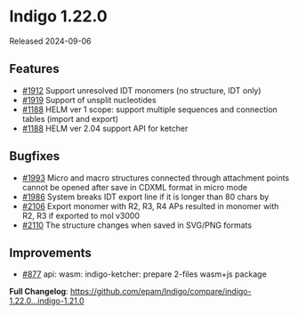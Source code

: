 # Indigo 1.22.0
Released 2024-09-06

## Features
* [#1912](https://github.com/epam/Indigo/issues/1912) Support unresolved IDT monomers (no structure, IDT only) 
* [#1919](https://github.com/epam/Indigo/issues/1919) Support of unsplit nucleotides 
* [#1188](https://github.com/epam/Indigo/issues/1188) HELM ver 1 scope: support multiple sequences and connection tables (import and export) 
* [#1188](https://github.com/epam/Indigo/issues/1188) HELM ver 2.04 support API for ketcher

## Bugfixes
* [#1993](https://github.com/epam/Indigo/issues/1993) Micro and macro structures connected through attachment points cannot be opened after save in CDXML format in micro mode 
* [#1986](https://github.com/epam/Indigo/issues/1986) System breaks IDT export line if it is longer than 80 chars by
* [#2106](https://github.com/epam/Indigo/issues/2106) Export monomer with R2, R3, R4 APs resulted in monomer with R2, R3 if exported to mol v3000
* [#2110](https://github.com/epam/Indigo/issues/2110) The structure changes when saved in SVG/PNG formats 

## Improvements
* [#877](https://github.com/epam/Indigo/issues/877) api: wasm: indigo-ketcher: prepare 2-files wasm+js package 

**Full Changelog**: https://github.com/epam/Indigo/compare/indigo-1.22.0...indigo-1.21.0
